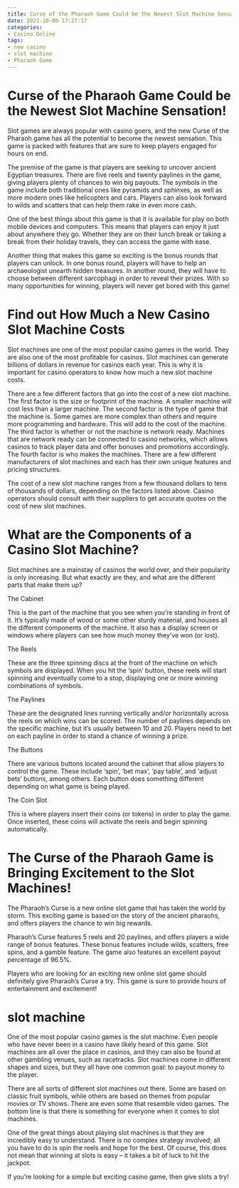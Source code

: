 ```yaml
---
title: Curse of the Pharaoh Game Could be the Newest Slot Machine Sensation!
date: 2022-10-06 17:27:17
categories:
- Casino Online
tags:
- new casino
- slot machine
- Pharaoh Game
---
```



#  Curse of the Pharaoh Game Could be the Newest Slot Machine Sensation!

Slot games are always popular with casino goers, and the new Curse of the Pharaoh game has all the potential to become the newest sensation. This game is packed with features that are sure to keep players engaged for hours on end.

The premise of the game is that players are seeking to uncover ancient Egyptian treasures. There are five reels and twenty paylines in the game, giving players plenty of chances to win big payouts. The symbols in the game include both traditional ones like pyramids and sphinxes, as well as more modern ones like helicopters and cars. Players can also look forward to wilds and scatters that can help them rake in even more cash.

One of the best things about this game is that it is available for play on both mobile devices and computers. This means that players can enjoy it just about anywhere they go. Whether they are on their lunch break or taking a break from their holiday travels, they can access the game with ease.

Another thing that makes this game so exciting is the bonus rounds that players can unlock. In one bonus round, players will have to help an archaeologist unearth hidden treasures. In another round, they will have to choose between different sarcophagi in order to reveal their prizes. With so many opportunities for winning, players will never get bored with this game!

#  Find out How Much a New Casino Slot Machine Costs

Slot machines are one of the most popular casino games in the world. They are also one of the most profitable for casinos. Slot machines can generate billions of dollars in revenue for casinos each year. This is why it is important for casino operators to know how much a new slot machine costs.

There are a few different factors that go into the cost of a new slot machine. The first factor is the size or footprint of the machine. A smaller machine will cost less than a larger machine. The second factor is the type of game that the machine is. Some games are more complex than others and require more programming and hardware. This will add to the cost of the machine. The third factor is whether or not the machine is network ready. Machines that are network ready can be connected to casino networks, which allows casinos to track player data and offer bonuses and promotions accordingly. The fourth factor is who makes the machines. There are a few different manufacturers of slot machines and each has their own unique features and pricing structures.

The cost of a new slot machine ranges from a few thousand dollars to tens of thousands of dollars, depending on the factors listed above. Casino operators should consult with their suppliers to get accurate quotes on the cost of new slot machines.

#  What are the Components of a Casino Slot Machine?

Slot machines are a mainstay of casinos the world over, and their popularity is only increasing. But what exactly are they, and what are the different parts that make them up?

The Cabinet

This is the part of the machine that you see when you’re standing in front of it. It’s typically made of wood or some other sturdy material, and houses all the different components of the machine. It also has a display screen or windows where players can see how much money they’ve won (or lost).

The Reels

These are the three spinning discs at the front of the machine on which symbols are displayed. When you hit the ‘spin’ button, these reels will start spinning and eventually come to a stop, displaying one or more winning combinations of symbols.

The Paylines

These are the designated lines running vertically and/or horizontally across the reels on which wins can be scored. The number of paylines depends on the specific machine, but it’s usually between 10 and 20. Players need to bet on each payline in order to stand a chance of winning a prize.

The Buttons

There are various buttons located around the cabinet that allow players to control the game. These include ‘spin’, ‘bet max’, ‘pay table’, and ‘adjust bets’ buttons, among others. Each button does something different depending on what game is being played.

The Coin Slot

This is where players insert their coins (or tokens) in order to play the game. Once inserted, these coins will activate the reels and begin spinning automatically.

#  The Curse of the Pharaoh Game is Bringing Excitement to the Slot Machines!

The Pharaoh’s Curse is a new online slot game that has taken the world by storm. This exciting game is based on the story of the ancient pharaohs, and offers players the chance to win big rewards.

Pharaoh’s Curse features 5 reels and 20 paylines, and offers players a wide range of bonus features. These bonus features include wilds, scatters, free spins, and a gamble feature. The game also features an excellent payout percentage of 96.5%.

Players who are looking for an exciting new online slot game should definitely give Pharaoh’s Curse a try. This game is sure to provide hours of entertainment and excitement!

#   slot machine

One of the most popular casino games is the slot machine. Even people who have never been in a casino have likely heard of this game. Slot machines are all over the place in casinos, and they can also be found at other gambling venues, such as racetracks. Slot machines come in different shapes and sizes, but they all have one common goal: to payout money to the player.

There are all sorts of different slot machines out there. Some are based on classic fruit symbols, while others are based on themes from popular movies or TV shows. There are even some that resemble video games. The bottom line is that there is something for everyone when it comes to slot machines.

One of the great things about playing slot machines is that they are incredibly easy to understand. There is no complex strategy involved; all you have to do is spin the reels and hope for the best. Of course, this does not mean that winning at slots is easy – it takes a bit of luck to hit the jackpot.

If you’re looking for a simple but exciting casino game, then give slots a try!